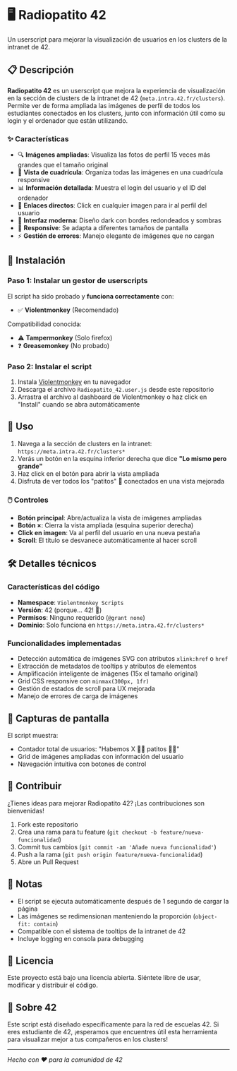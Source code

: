 # 🖥️ Radiopatito 42

Un userscript para mejorar la visualización de usuarios en los clusters de la intranet de 42.

## 📋 Descripción

**Radiopatito 42** es un userscript que mejora la experiencia de visualización en la sección de clusters de la intranet de 42 (`meta.intra.42.fr/clusters`). Permite ver de forma ampliada las imágenes de perfil de todos los estudiantes conectados en los clusters, junto con información útil como su login y el ordenador que están utilizando.

### ✨ Características

- 🔍 **Imágenes ampliadas**: Visualiza las fotos de perfil 15 veces más grandes que el tamaño original
- 👥 **Vista de cuadrícula**: Organiza todas las imágenes en una cuadrícula responsive
- 📊 **Información detallada**: Muestra el login del usuario y el ID del ordenador
- 🔗 **Enlaces directos**: Click en cualquier imagen para ir al perfil del usuario
- 🎨 **Interfaz moderna**: Diseño dark con bordes redondeados y sombras
- 📱 **Responsive**: Se adapta a diferentes tamaños de pantalla
- ⚡ **Gestión de errores**: Manejo elegante de imágenes que no cargan

## 🚀 Instalación

### Paso 1: Instalar un gestor de userscripts

El script ha sido probado y **funciona correctamente** con:
- ✅ **Violentmonkey** (Recomendado)

Compatibilidad conocida:
- ⚠️ **Tampermonkey** (Solo firefox)
- ❓ **Greasemonkey** (No probado)

### Paso 2: Instalar el script

1. Instala [Violentmonkey](https://violentmonkey.github.io/) en tu navegador
2. Descarga el archivo `Radiopatito_42.user.js` desde este repositorio
3. Arrastra el archivo al dashboard de Violentmonkey o haz click en "Install" cuando se abra automáticamente

## 🎯 Uso

1. Navega a la sección de clusters en la intranet: `https://meta.intra.42.fr/clusters*`
2. Verás un botón en la esquina inferior derecha que dice **"Lo mismo pero grande"**
3. Haz click en el botón para abrir la vista ampliada
4. Disfruta de ver todos los "patitos" 🦆 conectados en una vista mejorada

### 🖱️ Controles

- **Botón principal**: Abre/actualiza la vista de imágenes ampliadas
- **Botón ×**: Cierra la vista ampliada (esquina superior derecha)
- **Click en imagen**: Va al perfil del usuario en una nueva pestaña
- **Scroll**: El título se desvanece automáticamente al hacer scroll

## 🛠️ Detalles técnicos

### Características del código

- **Namespace**: `Violentmonkey Scripts`
- **Versión**: 42 (porque... 42! 🎯)
- **Permisos**: Ninguno requerido (`@grant none`)
- **Dominio**: Solo funciona en `https://meta.intra.42.fr/clusters*`

### Funcionalidades implementadas

- Detección automática de imágenes SVG con atributos `xlink:href` o `href`
- Extracción de metadatos de tooltips y atributos de elementos
- Amplificación inteligente de imágenes (15x el tamaño original)
- Grid CSS responsive con `minmax(300px, 1fr)`
- Gestión de estados de scroll para UX mejorada
- Manejo de errores de carga de imágenes

## 🎨 Capturas de pantalla

El script muestra:
- Contador total de usuarios: "Habemos X 👨‍💻 patitos 👩‍💻"
- Grid de imágenes ampliadas con información del usuario
- Navegación intuitiva con botones de control

## 🤝 Contribuir

¿Tienes ideas para mejorar Radiopatito 42? ¡Las contribuciones son bienvenidas!

1. Fork este repositorio
2. Crea una rama para tu feature (`git checkout -b feature/nueva-funcionalidad`)
3. Commit tus cambios (`git commit -am 'Añade nueva funcionalidad'`)
4. Push a la rama (`git push origin feature/nueva-funcionalidad`)
5. Abre un Pull Request

## 📝 Notas

- El script se ejecuta automáticamente después de 1 segundo de cargar la página
- Las imágenes se redimensionan manteniendo la proporción (`object-fit: contain`)
- Compatible con el sistema de tooltips de la intranet de 42
- Incluye logging en consola para debugging

## 📄 Licencia

Este proyecto está bajo una licencia abierta. Siéntete libre de usar, modificar y distribuir el código.

## 🏫 Sobre 42

Este script está diseñado específicamente para la red de escuelas 42. Si eres estudiante de 42, ¡esperamos que encuentres útil esta herramienta para visualizar mejor a tus compañeros en los clusters!

---

*Hecho con ❤️ para la comunidad de 42*
